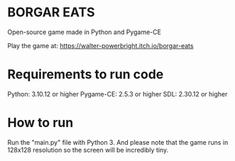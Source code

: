 # BORGAR EATS
Open-source game made in Python and Pygame-CE

Play the game at: https://walter-powerbright.itch.io/borgar-eats

# Requirements to run code
Python: 3.10.12 or higher
Pygame-CE: 2.5.3 or higher
SDL: 2.30.12 or higher

# How to run
Run the "main.py" file with Python 3.
And please note that the game runs in 128x128 resolution so the screen will be incredibly tiny.


